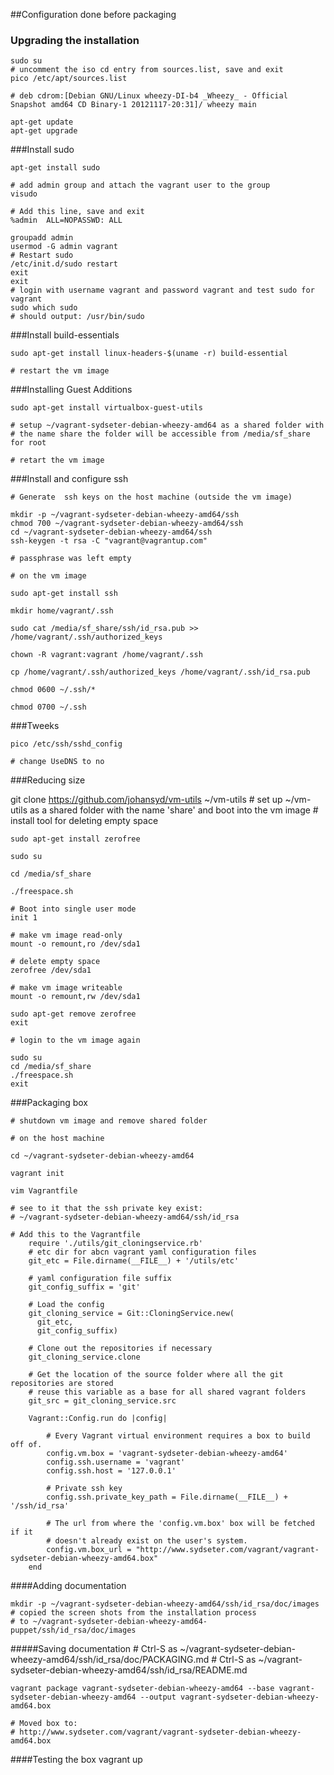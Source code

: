 ##Configuration done before packaging

### Upgrading the installation
    sudo su
    # uncomment the iso cd entry from sources.list, save and exit
    pico /etc/apt/sources.list

    # deb cdrom:[Debian GNU/Linux wheezy-DI-b4 _Wheezy_ - Official Snapshot amd64 CD Binary-1 20121117-20:31]/ wheezy main

    apt-get update
    apt-get upgrade

###Install sudo

    apt-get install sudo

    # add admin group and attach the vagrant user to the group
    visudo

    # Add this line, save and exit
    %admin	ALL=NOPASSWD: ALL

    groupadd admin
    usermod -G admin vagrant
    # Restart sudo
    /etc/init.d/sudo restart
    exit 
    exit
    # login with username vagrant and password vagrant and test sudo for vagrant
    sudo which sudo
    # should output: /usr/bin/sudo

###Install build-essentials

    sudo apt-get install linux-headers-$(uname -r) build-essential

    # restart the vm image

###Installing Guest Additions

    sudo apt-get install virtualbox-guest-utils

    # setup ~/vagrant-sydseter-debian-wheezy-amd64 as a shared folder with 
    # the name share the folder will be accessible from /media/sf_share for root

    # retart the vm image

###Install and configure ssh

    # Generate  ssh keys on the host machine (outside the vm image)

    mkdir -p ~/vagrant-sydseter-debian-wheezy-amd64/ssh
    chmod 700 ~/vagrant-sydseter-debian-wheezy-amd64/ssh
    cd ~/vagrant-sydseter-debian-wheezy-amd64/ssh
    ssh-keygen -t rsa -C "vagrant@vagrantup.com"

    # passphrase was left empty

    # on the vm image

    sudo apt-get install ssh

    mkdir home/vagrant/.ssh

    sudo cat /media/sf_share/ssh/id_rsa.pub >> /home/vagrant/.ssh/authorized_keys

    chown -R vagrant:vagrant /home/vagrant/.ssh

    cp /home/vagrant/.ssh/authorized_keys /home/vagrant/.ssh/id_rsa.pub

    chmod 0600 ~/.ssh/*

    chmod 0700 ~/.ssh

###Tweeks

    pico /etc/ssh/sshd_config

    # change UseDNS to no

###Reducing size

   git clone https://github.com/johansyd/vm-utils ~/vm-utils
    # set up ~/vm-utils as a shared folder with the name 'share' and boot into the vm image
    # install tool for deleting empty space

    sudo apt-get install zerofree

    sudo su

    cd /media/sf_share
    
    ./freespace.sh
    
    # Boot into single user mode
    init 1

    # make vm image read-only
    mount -o remount,ro /dev/sda1
    
    # delete empty space
    zerofree /dev/sda1

    # make vm image writeable
    mount -o remount,rw /dev/sda1
    
    sudo apt-get remove zerofree
    exit
    
    # login to the vm image again

    sudo su
    cd /media/sf_share
    ./freespace.sh
    exit

###Packaging box

    # shutdown vm image and remove shared folder

    # on the host machine

    cd ~/vagrant-sydseter-debian-wheezy-amd64

    vagrant init

    vim Vagrantfile

    # see to it that the ssh private key exist:
    # ~/vagrant-sydseter-debian-wheezy-amd64/ssh/id_rsa

    # Add this to the Vagrantfile
        require './utils/git_cloningservice.rb'
        # etc dir for abcn vagrant yaml configuration files
        git_etc = File.dirname(__FILE__) + '/utils/etc'

        # yaml configuration file suffix
        git_config_suffix = 'git'

        # Load the config
        git_cloning_service = Git::CloningService.new(
          git_etc,
          git_config_suffix)

        # Clone out the repositories if necessary
        git_cloning_service.clone

        # Get the location of the source folder where all the git repositories are stored
        # reuse this variable as a base for all shared vagrant folders
        git_src = git_cloning_service.src

        Vagrant::Config.run do |config|

            # Every Vagrant virtual environment requires a box to build off of.
            config.vm.box = 'vagrant-sydseter-debian-wheezy-amd64'
            config.ssh.username = 'vagrant'
            config.ssh.host = '127.0.0.1'

            # Private ssh key
            config.ssh.private_key_path = File.dirname(__FILE__) + '/ssh/id_rsa'
            
            # The url from where the 'config.vm.box' box will be fetched if it
            # doesn't already exist on the user's system.
            config.vm.box_url = "http://www.sydseter.com/vagrant/vagrant-sydseter-debian-wheezy-amd64.box"
        end

####Adding documentation

    mkdir -p ~/vagrant-sydseter-debian-wheezy-amd64/ssh/id_rsa/doc/images
    # copied the screen shots from the installation process
    # to ~/vagrant-sydseter-debian-wheezy-amd64-puppet/ssh/id_rsa/doc/images

#####Saving documentation
    # Ctrl-S as ~/vagrant-sydseter-debian-wheezy-amd64/ssh/id_rsa/doc/PACKAGING.md
    # Ctrl-S as ~/vagrant-sydseter-debian-wheezy-amd64/ssh/id_rsa/README.md

    vagrant package vagrant-sydseter-debian-wheezy-amd64 --base vagrant-sydseter-debian-wheezy-amd64 --output vagrant-sydseter-debian-wheezy-amd64.box

    # Moved box to:
    # http://www.sydseter.com/vagrant/vagrant-sydseter-debian-wheezy-amd64.box
####Testing the box
    vagrant up
